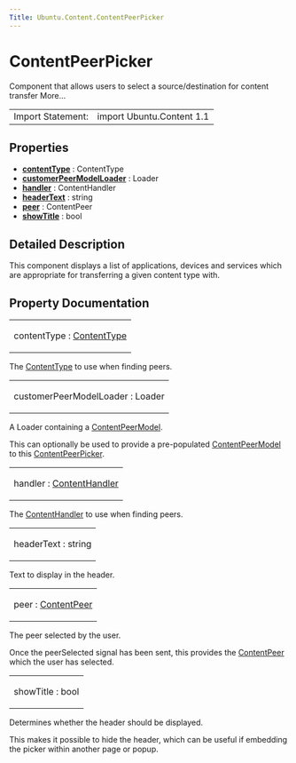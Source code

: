 ```yaml
---
Title: Ubuntu.Content.ContentPeerPicker
---
```

        
ContentPeerPicker
=================

<span class="subtitle"></span>
Component that allows users to select a source/destination for content transfer More...

|                   |                           |
|-------------------|---------------------------|
| Import Statement: | import Ubuntu.Content 1.1 |

<span id="properties"></span>
Properties
----------

-   ****[contentType](#contentType-prop)**** : ContentType
-   ****[customerPeerModelLoader](#customerPeerModelLoader-prop)**** : Loader
-   ****[handler](#handler-prop)**** : ContentHandler
-   ****[headerText](#headerText-prop)**** : string
-   ****[peer](#peer-prop)**** : ContentPeer
-   ****[showTitle](#showTitle-prop)**** : bool

<span id="details"></span>
Detailed Description
--------------------

This component displays a list of applications, devices and services which are appropriate for transferring a given content type with.

Property Documentation
----------------------

<table>
<colgroup>
<col width="100%" />
</colgroup>
<tbody>
<tr class="odd">
<td><p><span id="contentType-prop"></span><span class="name">contentType</span> : <span class="type"><a href="Ubuntu.Content.ContentType.md">ContentType</a></span></p></td>
</tr>
</tbody>
</table>

The [ContentType](../Ubuntu.Content.ContentType.md) to use when finding peers.

<table>
<colgroup>
<col width="100%" />
</colgroup>
<tbody>
<tr class="odd">
<td><p><span id="customerPeerModelLoader-prop"></span><span class="name">customerPeerModelLoader</span> : <span class="type">Loader</span></p></td>
</tr>
</tbody>
</table>

A Loader containing a [ContentPeerModel](../Ubuntu.Content.ContentPeerModel.md).

This can optionally be used to provide a pre-populated [ContentPeerModel](../Ubuntu.Content.ContentPeerModel.md) to this [ContentPeerPicker](index.html).

<table>
<colgroup>
<col width="100%" />
</colgroup>
<tbody>
<tr class="odd">
<td><p><span id="handler-prop"></span><span class="name">handler</span> : <span class="type"><a href="Ubuntu.Content.ContentHandler.md">ContentHandler</a></span></p></td>
</tr>
</tbody>
</table>

The [ContentHandler](../Ubuntu.Content.ContentHandler.md) to use when finding peers.

<table>
<colgroup>
<col width="100%" />
</colgroup>
<tbody>
<tr class="odd">
<td><p><span id="headerText-prop"></span><span class="name">headerText</span> : <span class="type">string</span></p></td>
</tr>
</tbody>
</table>

Text to display in the header.

<table>
<colgroup>
<col width="100%" />
</colgroup>
<tbody>
<tr class="odd">
<td><p><span id="peer-prop"></span><span class="name">peer</span> : <span class="type"><a href="Ubuntu.Content.ContentPeer.md">ContentPeer</a></span></p></td>
</tr>
</tbody>
</table>

The peer selected by the user.

Once the peerSelected signal has been sent, this provides the [ContentPeer](../Ubuntu.Content.ContentPeer.md) which the user has selected.

<table>
<colgroup>
<col width="100%" />
</colgroup>
<tbody>
<tr class="odd">
<td><p><span id="showTitle-prop"></span><span class="name">showTitle</span> : <span class="type">bool</span></p></td>
</tr>
</tbody>
</table>

Determines whether the header should be displayed.

This makes it possible to hide the header, which can be useful if embedding the picker within another page or popup.

